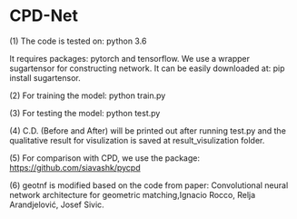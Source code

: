 # CPD-Net

(1) The code is tested on: python 3.6

It requires packages: pytorch and tensorflow.
We use a wrapper sugartensor for constructing network. It can be easily downloaded at: pip install sugartensor. 

(2) For training the model: python train.py

(3) For testing the model: python test.py

(4) C.D. (Before and After) will be printed out after running test.py and the qualitative result for visulization is saved at result_visulization folder. 

(5) For comparison with CPD, we use the package: https://github.com/siavashk/pycpd

(6) geotnf is modified based on the code from paper: Convolutional neural network architecture for geometric matching,Ignacio Rocco, Relja Arandjelović, Josef Sivic.
